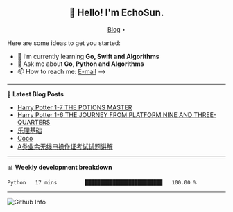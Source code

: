 <h2 align="center">👋 Hello! I'm EchoSun.</h2>
<p align="center">
  <a href="https://blog.echosun.top">Blog</a> •
</p>

Here are some ideas to get you started:

- 🌱 I’m currently learning **Go, Swift and Algorithms**
- 💬 Ask me about **Go, Python and Algorithms**
- 📫 How to reach me: [E-mail](echosun1996@126.com)
-->

-------
**📝 Latest Blog Posts**

<!-- BLOG-POST-LIST:START -->
- [Harry Potter 1-7 THE POTIONS MASTER](https://blog.echosun.top/posts/444fdcb5.html)
- [Harry Potter 1-6 THE JOURNEY FROM PLATFORM NINE AND THREE-QUARTERS](https://blog.echosun.top/posts/b124e4c3.html)
- [乐理基础](https://blog.echosun.top/posts/de23edaf.html)
- [Coco](https://blog.echosun.top/posts/78b3e07f.html)
- [A类业余无线电操作证考试试题讲解](https://blog.echosun.top/posts/8a816489.html)
<!-- BLOG-POST-LIST:END -->

-------

📊 **Weekly development breakdown**
<!--START_SECTION:waka-->

```text
Python   17 mins         █████████████████████████   100.00 %
```

<!--END_SECTION:waka-->

-------
![Github Info](https://github-readme-stats.vercel.app/api?username=echosun1996&show_icons=true&count_private=true&hide=prs&theme=default_repocard)
